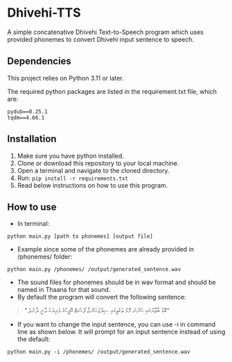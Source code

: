 # Dhivehi-TTS
A simple concatenative Dhivehi Text-to-Speech program which uses provided phonemes to convert Dhivehi input sentence to speech.

## Dependencies
This project relies on Python 3.11 or later.

The required python packages are listed in the requirement.txt file, which are:
```
pydub==0.25.1
tqdm==4.66.1
```

## Installation
1. Make sure you have python installed.
2. Clone or download this repository to your local machine.
3. Open a terminal and navigate to the cloned directory.
4. Run: `pip install -r requirements.txt`
5. Read below instructions on how to use this program.

## How to use
* In terminal:
```
python main.py [path to phonemes] [output file]
```
* Example since some of the phonemes are already provided in /phonemes/ folder:
```
python main.py /phonemes/ /output/generated_sentence.wav
```
* The sound files for phonemes should be in wav format and should be named in Thaana for that sound.
* By default the program will convert the following sentence:
> ".ބޮޑު ބާޒާރުގައި ހުންނަ މޮޅު ތަކެތީގައި ސިލްޖަހަންޏާ ޕޯސްޓް އޮފީހުގެ ވެރިޔަކު ވާނީ ދާށެވެ"
* If you want to change the input sentence, you can use -i in command line as shown below. It will prompt for an input sentence instead of using the default:
```
python main.py -i /phonemes/ /output/generated_sentence.wav
```
